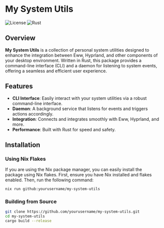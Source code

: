 # My System Utils

![License](https://img.shields.io/badge/license-MIT-blue.svg)
![Rust](https://img.shields.io/badge/rust-%23dea584.svg?logo=rust&logoColor=white)

## Overview

**My System Utils** is a collection of personal system utilities designed to enhance the integration between Eww, Hyprland, and other components of your desktop environment. Written in Rust, this package provides a command-line interface (CLI) and a daemon for listening to system events, offering a seamless and efficient user experience.

## Features

- **CLI Interface**: Easily interact with your system utilities via a robust command-line interface.
- **Daemon**: A background service that listens for events and triggers actions accordingly.
- **Integration**: Connects and integrates smoothly with Eww, Hyprland, and more.
- **Performance**: Built with Rust for speed and safety.

## Installation

### Using Nix Flakes

If you are using the Nix package manager, you can easily install the package using Nix flakes. First, ensure you have Nix installed and flakes enabled. Then, run the following command:

```bash
nix run github:yourusername/my-system-utils
```

### Building from Source
```bash
git clone https://github.com/yourusername/my-system-utils.git
cd my-system-utils
cargo build --release

